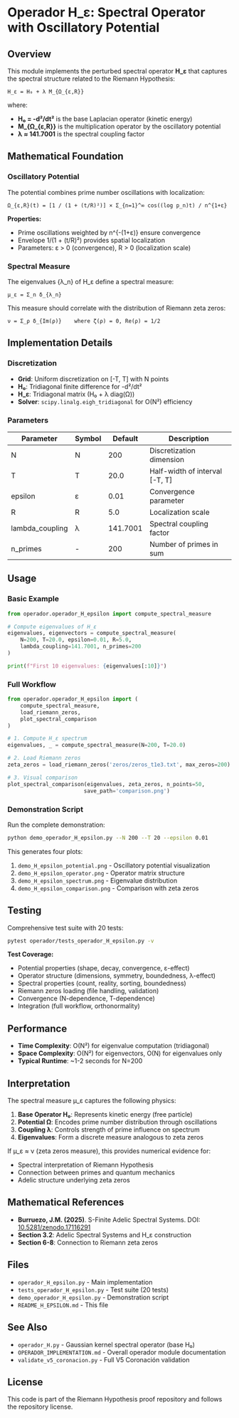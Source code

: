 # Operador H_ε: Spectral Operator with Oscillatory Potential

## Overview

This module implements the perturbed spectral operator **H_ε** that captures the spectral structure related to the Riemann Hypothesis:

```
H_ε = H₀ + λ M_{Ω_{ε,R}}
```

where:
- **H₀ = -d²/dt²** is the base Laplacian operator (kinetic energy)
- **M_{Ω_{ε,R}}** is the multiplication operator by the oscillatory potential
- **λ ≈ 141.7001** is the spectral coupling factor

## Mathematical Foundation

### Oscillatory Potential

The potential combines prime number oscillations with localization:

```
Ω_{ε,R}(t) = [1 / (1 + (t/R)²)] × Σ_{n=1}^∞ cos((log p_n)t) / n^{1+ε}
```

**Properties:**
- Prime oscillations weighted by n^{-(1+ε)} ensure convergence
- Envelope 1/(1 + (t/R)²) provides spatial localization
- Parameters: ε > 0 (convergence), R > 0 (localization scale)

### Spectral Measure

The eigenvalues {λ_n} of H_ε define a spectral measure:

```
μ_ε = Σ_n δ_{λ_n}
```

This measure should correlate with the distribution of Riemann zeta zeros:

```
ν = Σ_ρ δ_{Im(ρ)}    where ζ(ρ) = 0, Re(ρ) = 1/2
```

## Implementation Details

### Discretization

- **Grid**: Uniform discretization on [-T, T] with N points
- **H₀**: Tridiagonal finite difference for -d²/dt²
- **H_ε**: Tridiagonal matrix (H₀ + λ diag(Ω))
- **Solver**: `scipy.linalg.eigh_tridiagonal` for O(N²) efficiency

### Parameters

| Parameter | Symbol | Default | Description |
|-----------|--------|---------|-------------|
| N | N | 200 | Discretization dimension |
| T | T | 20.0 | Half-width of interval [-T, T] |
| epsilon | ε | 0.01 | Convergence parameter |
| R | R | 5.0 | Localization scale |
| lambda_coupling | λ | 141.7001 | Spectral coupling factor |
| n_primes | - | 200 | Number of primes in sum |

## Usage

### Basic Example

```python
from operador.operador_H_epsilon import compute_spectral_measure

# Compute eigenvalues of H_ε
eigenvalues, eigenvectors = compute_spectral_measure(
    N=200, T=20.0, epsilon=0.01, R=5.0, 
    lambda_coupling=141.7001, n_primes=200
)

print(f"First 10 eigenvalues: {eigenvalues[:10]}")
```

### Full Workflow

```python
from operador.operador_H_epsilon import (
    compute_spectral_measure,
    load_riemann_zeros,
    plot_spectral_comparison
)

# 1. Compute H_ε spectrum
eigenvalues, _ = compute_spectral_measure(N=200, T=20.0)

# 2. Load Riemann zeros
zeta_zeros = load_riemann_zeros('zeros/zeros_t1e3.txt', max_zeros=200)

# 3. Visual comparison
plot_spectral_comparison(eigenvalues, zeta_zeros, n_points=50,
                        save_path='comparison.png')
```

### Demonstration Script

Run the complete demonstration:

```bash
python demo_operador_H_epsilon.py --N 200 --T 20 --epsilon 0.01
```

This generates four plots:
1. `demo_H_epsilon_potential.png` - Oscillatory potential visualization
2. `demo_H_epsilon_operator.png` - Operator matrix structure
3. `demo_H_epsilon_spectrum.png` - Eigenvalue distribution
4. `demo_H_epsilon_comparison.png` - Comparison with zeta zeros

## Testing

Comprehensive test suite with 20 tests:

```bash
pytest operador/tests_operador_H_epsilon.py -v
```

**Test Coverage:**
- Potential properties (shape, decay, convergence, ε-effect)
- Operator structure (dimensions, symmetry, boundedness, λ-effect)
- Spectral properties (count, reality, sorting, boundedness)
- Riemann zeros loading (file handling, validation)
- Convergence (N-dependence, T-dependence)
- Integration (full workflow, orthonormality)

## Performance

- **Time Complexity**: O(N²) for eigenvalue computation (tridiagonal)
- **Space Complexity**: O(N²) for eigenvectors, O(N) for eigenvalues only
- **Typical Runtime**: ~1-2 seconds for N=200

## Interpretation

The spectral measure μ_ε captures the following physics:

1. **Base Operator H₀**: Represents kinetic energy (free particle)
2. **Potential Ω**: Encodes prime number distribution through oscillations
3. **Coupling λ**: Controls strength of prime influence on spectrum
4. **Eigenvalues**: Form a discrete measure analogous to zeta zeros

If μ_ε ≈ ν (zeta zeros measure), this provides numerical evidence for:
- Spectral interpretation of Riemann Hypothesis
- Connection between primes and quantum mechanics
- Adelic structure underlying zeta zeros

## Mathematical References

- **Burruezo, J.M. (2025)**. S-Finite Adelic Spectral Systems. DOI: [10.5281/zenodo.17116291](https://doi.org/10.5281/zenodo.17116291)
- **Section 3.2**: Adelic Spectral Systems and H_ε construction
- **Section 6-8**: Connection to Riemann zeta zeros

## Files

- `operador_H_epsilon.py` - Main implementation
- `tests_operador_H_epsilon.py` - Test suite (20 tests)
- `demo_operador_H_epsilon.py` - Demonstration script
- `README_H_EPSILON.md` - This file

## See Also

- `operador_H.py` - Gaussian kernel spectral operator (base H₀)
- `OPERADOR_IMPLEMENTATION.md` - Overall operador module documentation
- `validate_v5_coronacion.py` - Full V5 Coronación validation

## License

This code is part of the Riemann Hypothesis proof repository and follows the repository license.
